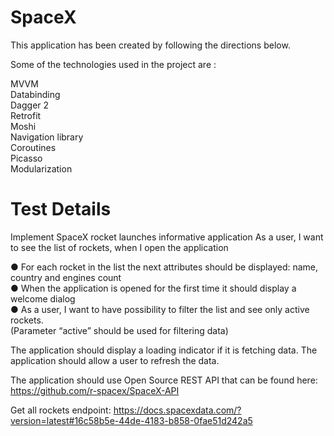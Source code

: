# SpaceX
 
This application has been created by following the directions below.

Some of the technologies used in the project are :

MVVM<br/>
Databinding<br/>
Dagger 2<br/>
Retrofit<br/>
Moshi<br/>
Navigation library<br/>
Coroutines<br/>
Picasso <br/>
Modularization <br/>


# Test Details

Implement SpaceX rocket launches informative application
As a user, I want to see the list of rockets, when I open the application

● For each rocket in the list the next attributes should be displayed: name, country and
engines count <br/>
● When the application is opened for the first time it should display a welcome dialog <br/>
● As a user, I want to have possibility to filter the list and see only active rockets. <br/>
(Parameter “active” should be used for filtering data)

The application should display a loading indicator if it is fetching data. The application should allow a user to refresh the data.

The application should use Open Source REST API that can be found here:
https://github.com/r-spacex/SpaceX-API

Get all rockets endpoint:
https://docs.spacexdata.com/?version=latest#16c58b5e-44de-4183-b858-0fae51d242a5
